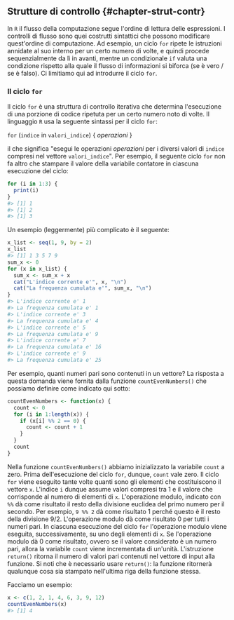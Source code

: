 ## Strutture di controllo {#chapter-strut-contr}



In `R` il flusso della computazione segue l'ordine di lettura delle espressioni. I controlli di flusso sono quei costrutti sintattici che possono modificare quest'ordine di computazione. Ad esempio, un ciclo `for` ripete le istruzioni annidate al suo interno per un certo numero di volte, e quindi procede sequenzialmente da lì in avanti, mentre un condizionale `if` valuta una condizione rispetto alla quale il flusso di informazioni si biforca (se è vero / se è falso). Ci limitiamo qui ad introdurre il ciclo `for`.

### Il ciclo `for`

Il ciclo `for` è una struttura di controllo iterativa che determina l'esecuzione di una porzione di codice ripetuta per un certo numero noto di volte. Il linguaggio `R` usa la seguente sintassi per il ciclo `for`:

`for` (`indice` in `valori_indice`) { 
  *operazioni* 
}

il che significa "esegui le operazioni *operazioni* per i diversi valori di `indice` compresi nel vettore `valori_indice`". Per esempio, il seguente ciclo `for` non fa altro che stampare il valore della variabile contatore in ciascuna esecuzione del ciclo:


```r
for (i in 1:3) {
  print(i)
}
#> [1] 1
#> [1] 2
#> [1] 3
```

Un esempio (leggermente) più complicato è il seguente:


```r
x_list <- seq(1, 9, by = 2)
x_list
#> [1] 1 3 5 7 9
sum_x <- 0
for (x in x_list) {
  sum_x <- sum_x + x
  cat("L'indice corrente e'", x, "\n")
  cat("La frequenza cumulata e'", sum_x, "\n")
}
#> L'indice corrente e' 1 
#> La frequenza cumulata e' 1 
#> L'indice corrente e' 3 
#> La frequenza cumulata e' 4 
#> L'indice corrente e' 5 
#> La frequenza cumulata e' 9 
#> L'indice corrente e' 7 
#> La frequenza cumulata e' 16 
#> L'indice corrente e' 9 
#> La frequenza cumulata e' 25
```

Per esempio, quanti numeri pari sono contenuti in un vettore? La
risposta a questa domanda viene fornita dalla funzione
`countEvenNumbers()` che possiamo definire come indicato qui sotto:


```r
countEvenNumbers <- function(x) {
  count <- 0
  for (i in 1:length(x)) {
    if (x[i] %% 2 == 0) {
      count <- count + 1
    }
  }
  count
}
```

Nella funzione `countEvenNumbers()` abbiamo inizializzato la variabile
`count` a zero. Prima dell'esecuzione del ciclo `for`, dunque, `count`
vale zero. Il ciclo `for` viene eseguito tante volte quanti sono gli
elementi che costituiscono il vettore `x`. L'indice `i` dunque assume
valori compresi tra 1 e il valore che corrisponde al numero di elementi
di `x`. L'operazione modulo, indicato con `%%` dà come risultato il
resto della divisione euclidea del primo numero per il secondo. Per
esempio, `9 %% 2` dà come risultato $1$ perché questo è il resto della
divisione $9/2$. L'operazione modulo dà come risultato $0$ per tutti i
numeri pari. In ciascuna esecuzione del ciclo `for` l'operazione modulo
viene eseguita, successivamente, su uno degli elementi di `x`. Se
l'operazione modulo dà $0$ come risultato, ovvero se il valore
considerato è un numero pari, allora la variabile `count` viene
incrementata di un'unità. L'istruzione `return()` ritorna il
numero di valori pari contenuti nel vettore di input alla funzione. 
Si noti che è necessario usare `return()`: la funzione ritornerà qualunque cosa sia stampato nell'ultima riga della funzione stessa.

Facciamo un esempio:


```r
x <- c(1, 2, 1, 4, 6, 3, 9, 12)
countEvenNumbers(x)
#> [1] 4
```


